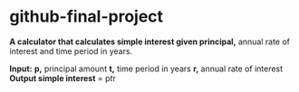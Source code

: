 # github-final-project
**A calculator that calculates simple interest given principal,** annual rate of interest and time period in years.

**Input:**
  **p,** principal amount
  **t,** time period in years
  **r,** annual rate of interest
**Output
simple interest** = p*t*r
